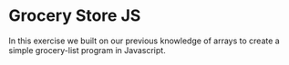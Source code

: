 Grocery Store JS
====================

In this exercise we built on our previous knowledge of arrays to create a simple grocery-list program in Javascript.
